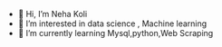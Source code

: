 - 👋 Hi, I’m Neha Koli
- 👀 I’m interested in data science , Machine learning
- 🌱 I’m currently learning Mysql,python,Web Scraping



